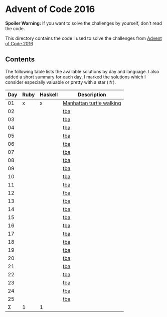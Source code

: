 Advent of Code 2016
===================

**Spoiler Warning:** If you want to solve the challenges by yourself, don't read the code.

This directory contains the code I used to solve the challenges from [Advent of Code 2016](http://adventofcode.com/2016)

Contents
--------

The following table lists the available solutions by day and language. I also
added a short summary for each day. I marked the solutions which I consider
especially valuable or pretty with a star (☆).

Day | Ruby | Haskell | Description
----|------|---------|---------------------------------------------------------------
01  |  x   |    x    | [Manhattan turtle walking](http://adventofcode.com/2016/day/1)
02  |      |         | [tba](http://adventofcode.com/2016/day/2)
03  |      |         | [tba](http://adventofcode.com/2016/day/3)
04  |      |         | [tba](http://adventofcode.com/2016/day/4)
05  |      |         | [tba](http://adventofcode.com/2016/day/5)
06  |      |         | [tba](http://adventofcode.com/2016/day/6)
07  |      |         | [tba](http://adventofcode.com/2016/day/7)
08  |      |         | [tba](http://adventofcode.com/2016/day/8)
09  |      |         | [tba](http://adventofcode.com/2016/day/9)
10  |      |         | [tba](http://adventofcode.com/2016/day/10)
11  |      |         | [tba](http://adventofcode.com/2016/day/11)
12  |      |         | [tba](http://adventofcode.com/2016/day/12)
13  |      |         | [tba](http://adventofcode.com/2016/day/13)
14  |      |         | [tba](http://adventofcode.com/2016/day/14)
15  |      |         | [tba](http://adventofcode.com/2016/day/15)
16  |      |         | [tba](http://adventofcode.com/2016/day/16)
17  |      |         | [tba](http://adventofcode.com/2016/day/17)
18  |      |         | [tba](http://adventofcode.com/2016/day/18)
19  |      |         | [tba](http://adventofcode.com/2016/day/19)
20  |      |         | [tba](http://adventofcode.com/2016/day/20)
21  |      |         | [tba](http://adventofcode.com/2016/day/21)
22  |      |         | [tba](http://adventofcode.com/2016/day/22)
23  |      |         | [tba](http://adventofcode.com/2016/day/23)
24  |      |         | [tba](http://adventofcode.com/2016/day/24)
25  |      |         | [tba](http://adventofcode.com/2016/day/25)
Σ   |  1   |    1    |
